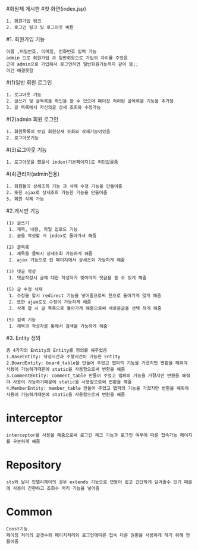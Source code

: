 #회원제 게시판
#첫 화면(index.jsp)
```
1. 회원가입 링크
2. 로그인 링크 및 로그아웃 버튼
```
#1. 회원가입 기능
````
이름 ,비밀번호, 이메일, 전화번호 입력 가능
admin 으로 회원가입 과 일반회원으로 가입의 차이를 주었음
근데 admin으로 가입해서 로그인하면 일반회원기능까지 같이 뜸;;
이건 해결못함
````
#(1)일반 회원 로그인
````
1. 로그아웃 기능
2. 글쓰기 및 글목록을 확인을 할 수 있으며 페이징 처리된 글목록을 기능을 추가함
3. 글 목록에서 자신의글 상세 조회와 수정가능
````
#(2)admin 회원 로그인
````
1. 회원목록이 보임 회원상세 조회와 삭제기능이있음
2. 로그아웃기능
````
#(3)로그아웃 기능
````
1. 로그아웃을 했을시 index(기본페이지)로 리턴값을줌
````
#(4)관리자(admin전용)
````
1. 회원들의 상세조희 기능 과 삭제 수정 기능을 만들어줌
2. 또한 ajax로 상세조회 가능한 기능을 만들어줌
3. 회원 삭제 가능
````


#2.게시판 기능

```
(1) 글쓰기
 1. 제목, 내용, 파일 업로드 기능
 2. 글을 작성할 시 index로 돌아가서 해줌
```
```
(2) 글목록
 1. 제목을 클릑시 상세조회 가능하게 해줌
 2. ajax 기능으로 현 페이지에서 상세조회 가능하게 해줌
```
```
(3) 댓글 작성
 1. 댓글작성시 글에 대한 작성자가 맞아야지 댓글을 쓸 수 있게 해줌
```
```
(5) 글 수정 삭제
 1. 수정을 할시 redirect 기능을 넣어줌으로써 전으로 돌아가게 않게 해줌
 2. 또한 ajax로도 수정이 가능하게 해줌
 3. 삭제 할 시 글 목록으로 돌아가게 해줌으로써 새로운글을 선택 하게 해줌
```
```
(5) 검색 기능
 1. 제목과 작성자를 통해서 검색을 가능하게 해줌
```
#3. Entity  정의
```
총 4가지의 Entity의 Entity를 정의를 해주었음
1.BaseEntity: 작성시간과 수행시간이 가능한 Entity
2.BoardEntity: board_table을 만들어 주었고 맵퍼의 기능을 가졌지만 변환을 해줘야 사용이 가능하기때문에 static을 사용함으로써 변환을 해줌
3.CommentEntity: comment_table 만들어 주었고 맵퍼의 기능을 가졌지만 변환을 해줘야 사용이 가능하기때문에 static을 사용함으로써 변환을 해줌
4.MemberEntity: member_table 만들어 주었고 맵퍼의 기능을 가졌지만 변환을 해줘야 사용이 가능하기때문에 static을 사용함으로써 변환을 해줌
```
# interceptor
````
interceptor을 사용을 해줌으로써 로그인 체크 기능과 로그인 여부에 따른 접속가능 페이지를 구분하게 해줌
````
# Repository
````
sts와 달리 인텔리제이의 경우 extends 기능으로 연동이 쉽고 간단하게 담겨줄수 있기 때문에 사용이 간편하고 조회수 처리 기능을 넣어줌
````
# Common
````
Const기능
페이징 처리의 글갯수와 페이지처리와 로그인에따른 접속 다른 권환을 사용하게 하기 위해 만들어줌
````